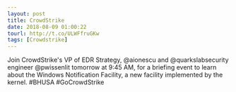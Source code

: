 ```yaml
---
layout: post
title: CrowdStrike
date: 2018-08-09 01:00:22
tourl: http://t.co/ULWFfruGKw
tags: [Crowdstrike]
---
```

Join CrowdStrike's VP of EDR Strategy, @aionescu and @quarkslabsecurity engineer @pwissenlit tomorrow at 9:45 AM, for a briefing event to learn about the Windows Notification Facility, a new facility implemented by the kernel. #BHUSA #GoCrowdStrike